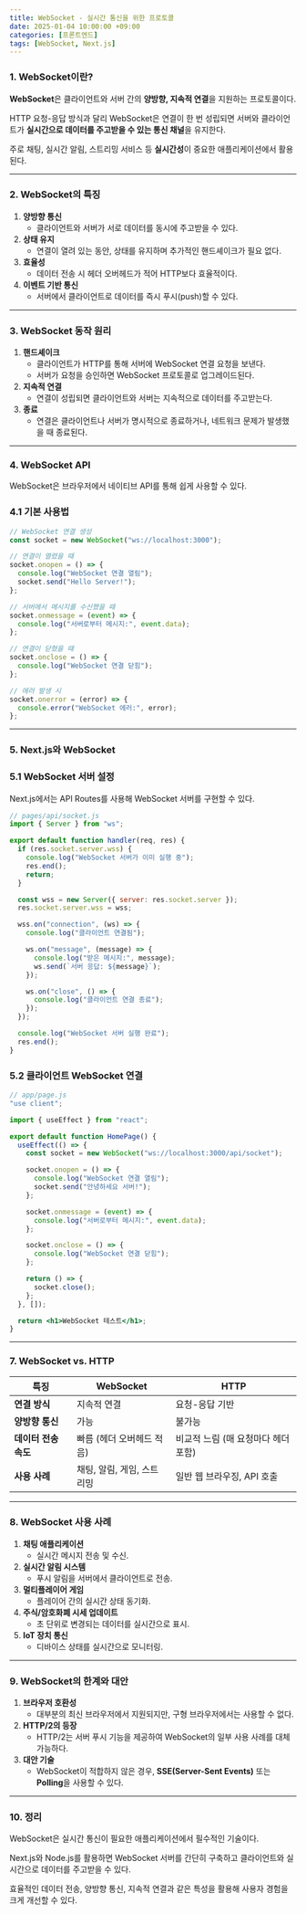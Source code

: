 ```yaml
---
title: WebSocket - 실시간 통신을 위한 프로토콜
date: 2025-01-04 10:00:00 +09:00
categories: [프론트엔드]
tags: [WebSocket, Next.js]
---
```


### 1. WebSocket이란?

**WebSocket**은 클라이언트와 서버 간의 **양방향, 지속적 연결**을 지원하는 프로토콜이다.

HTTP 요청-응답 방식과 달리 WebSocket은 연결이 한 번 성립되면 서버와 클라이언트가 **실시간으로 데이터를 주고받을 수 있는 통신 채널**을 유지한다.

주로 채팅, 실시간 알림, 스트리밍 서비스 등 **실시간성**이 중요한 애플리케이션에서 활용된다.

---

### 2. WebSocket의 특징

1. **양방향 통신**
   - 클라이언트와 서버가 서로 데이터를 동시에 주고받을 수 있다.
2. **상태 유지**
   - 연결이 열려 있는 동안, 상태를 유지하며 추가적인 핸드셰이크가 필요 없다.
3. **효율성**
   - 데이터 전송 시 헤더 오버헤드가 적어 HTTP보다 효율적이다.
4. **이벤트 기반 통신**
   - 서버에서 클라이언트로 데이터를 즉시 푸시(push)할 수 있다.

---

### 3. WebSocket 동작 원리

1. **핸드셰이크**
   - 클라이언트가 HTTP를 통해 서버에 WebSocket 연결 요청을 보낸다.
   - 서버가 요청을 승인하면 WebSocket 프로토콜로 업그레이드된다.
2. **지속적 연결**
   - 연결이 성립되면 클라이언트와 서버는 지속적으로 데이터를 주고받는다.
3. **종료**
   - 연결은 클라이언트나 서버가 명시적으로 종료하거나, 네트워크 문제가 발생했을 때 종료된다.

---

### 4. WebSocket API

WebSocket은 브라우저에서 네이티브 API를 통해 쉽게 사용할 수 있다.

### 4.1 기본 사용법

```jsx
// WebSocket 연결 생성
const socket = new WebSocket("ws://localhost:3000");

// 연결이 열렸을 때
socket.onopen = () => {
  console.log("WebSocket 연결 열림");
  socket.send("Hello Server!");
};

// 서버에서 메시지를 수신했을 때
socket.onmessage = (event) => {
  console.log("서버로부터 메시지:", event.data);
};

// 연결이 닫혔을 때
socket.onclose = () => {
  console.log("WebSocket 연결 닫힘");
};

// 에러 발생 시
socket.onerror = (error) => {
  console.error("WebSocket 에러:", error);
};
```

---

### 5. Next.js와 WebSocket

### 5.1 WebSocket 서버 설정

Next.js에서는 API Routes를 사용해 WebSocket 서버를 구현할 수 있다.

```jsx
// pages/api/socket.js
import { Server } from "ws";

export default function handler(req, res) {
  if (res.socket.server.wss) {
    console.log("WebSocket 서버가 이미 실행 중");
    res.end();
    return;
  }

  const wss = new Server({ server: res.socket.server });
  res.socket.server.wss = wss;

  wss.on("connection", (ws) => {
    console.log("클라이언트 연결됨");

    ws.on("message", (message) => {
      console.log("받은 메시지:", message);
      ws.send(`서버 응답: ${message}`);
    });

    ws.on("close", () => {
      console.log("클라이언트 연결 종료");
    });
  });

  console.log("WebSocket 서버 실행 완료");
  res.end();
}
```

### 5.2 클라이언트 WebSocket 연결

```jsx
// app/page.js
"use client";

import { useEffect } from "react";

export default function HomePage() {
  useEffect(() => {
    const socket = new WebSocket("ws://localhost:3000/api/socket");

    socket.onopen = () => {
      console.log("WebSocket 연결 열림");
      socket.send("안녕하세요 서버!");
    };

    socket.onmessage = (event) => {
      console.log("서버로부터 메시지:", event.data);
    };

    socket.onclose = () => {
      console.log("WebSocket 연결 닫힘");
    };

    return () => {
      socket.close();
    };
  }, []);

  return <h1>WebSocket 테스트</h1>;
}
```

---

### 7. WebSocket vs. HTTP

| **특징**             | **WebSocket**              | **HTTP**                            |
| -------------------- | -------------------------- | ----------------------------------- |
| **연결 방식**        | 지속적 연결                | 요청-응답 기반                      |
| **양방향 통신**      | 가능                       | 불가능                              |
| **데이터 전송 속도** | 빠름 (헤더 오버헤드 적음)  | 비교적 느림 (매 요청마다 헤더 포함) |
| **사용 사례**        | 채팅, 알림, 게임, 스트리밍 | 일반 웹 브라우징, API 호출          |

---

### 8. WebSocket 사용 사례

1. **채팅 애플리케이션**
   - 실시간 메시지 전송 및 수신.
2. **실시간 알림 시스템**
   - 푸시 알림을 서버에서 클라이언트로 전송.
3. **멀티플레이어 게임**
   - 플레이어 간의 실시간 상태 동기화.
4. **주식/암호화폐 시세 업데이트**
   - 초 단위로 변경되는 데이터를 실시간으로 표시.
5. **IoT 장치 통신**
   - 디바이스 상태를 실시간으로 모니터링.

---

### 9. WebSocket의 한계와 대안

1. **브라우저 호환성**
   - 대부분의 최신 브라우저에서 지원되지만, 구형 브라우저에서는 사용할 수 없다.
2. **HTTP/2의 등장**
   - HTTP/2는 서버 푸시 기능을 제공하여 WebSocket의 일부 사용 사례를 대체 가능하다.
3. **대안 기술**
   - WebSocket이 적합하지 않은 경우, **SSE(Server-Sent Events)** 또는 **Polling**을 사용할 수 있다.

---

### 10. 정리

WebSocket은 실시간 통신이 필요한 애플리케이션에서 필수적인 기술이다.

Next.js와 Node.js를 활용하면 WebSocket 서버를 간단히 구축하고 클라이언트와 실시간으로 데이터를 주고받을 수 있다.

효율적인 데이터 전송, 양방향 통신, 지속적 연결과 같은 특성을 활용해 사용자 경험을 크게 개선할 수 있다.
